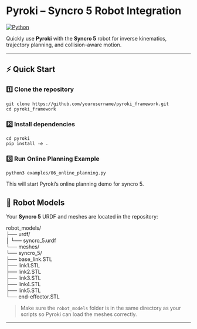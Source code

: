 # Pyroki – Syncro 5 Robot Integration

[![Python](https://img.shields.io/badge/python-3.10+-blue)](https://www.python.org/)  

Quickly use **Pyroki** with the **Syncro 5** robot for inverse kinematics, trajectory planning, and collision-aware motion.

---

## ⚡ Quick Start

### 1️⃣ Clone the repository
```
git clone https://github.com/yourusername/pyroki_framework.git  
cd pyroki_framework
```

### 2️⃣ Install dependencies
```
cd pyroki
pip install -e .
```

### 3️⃣ Run Online Planning Example
```
python3 examples/06_online_planning.py
```

This will start Pyroki’s online planning demo for syncro 5.


## 📁 Robot Models

Your **Syncro 5** URDF and meshes are located in the repository:

robot_models/  
├── urdf/  
│   └── syncro_5.urdf  
└── meshes/  
    └── syncro_5/  
        ├── base_link.STL  
        ├── link1.STL  
        ├── link2.STL  
        ├── link3.STL  
        ├── link4.STL  
        ├── link5.STL  
        └── end-effector.STL

> Make sure the `robot_models` folder is in the same directory as your scripts so Pyroki can load the meshes correctly.

---

